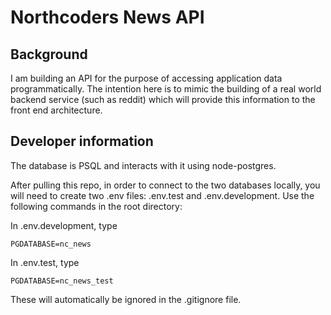 # Northcoders News API

## Background

I am building an API for the purpose of accessing application data programmatically. The intention here is to mimic the building of a real world backend service (such as reddit) which will provide this information to the front end architecture.

## Developer information

The database is PSQL and interacts with it using node-postgres.

After pulling this repo, in order to connect to the two databases locally, you will need to create two .env files: .env.test and .env.development. Use the following commands in the root directory:

In .env.development, type

```
PGDATABASE=nc_news
```

In .env.test, type

```
PGDATABASE=nc_news_test
```

These will automatically be ignored in the .gitignore file.

